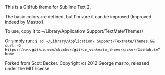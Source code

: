 This is a GitHub theme for Sublime Text 2.

The basic colors are defined, but I'm sure it can be improved (Improved indeed by Mastro!).

To use, copy it to ~/Library/Application\ Support/TextMate/Themes/

Or simply run:
`$ cd ~/Library/Application\ Support/TextMate/Themes && curl -O https://raw.github.com/sbecker/github_textmate_theme/master/GitHub.tmTheme`

Forked from Scott Becker.
Copyright (c) 2012 George mastro, released under the MIT license
